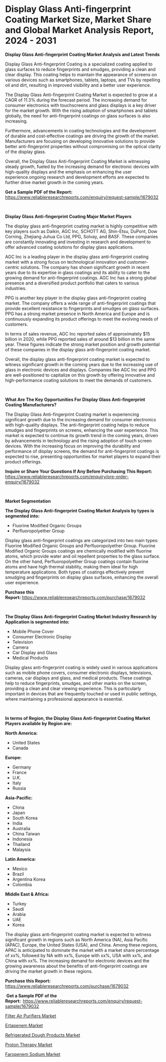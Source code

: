 <p><h1>Display Glass Anti-fingerprint Coating Market Size, Market Share and Global Market Analysis Report, 2024 - 2031</h1></p><p><strong>Display Glass Anti-fingerprint Coating Market Analysis and Latest Trends</strong></p>
<p><p>Display Glass Anti-fingerprint Coating is a specialized coating applied to glass surfaces to reduce fingerprints and smudges, providing a clean and clear display. This coating helps to maintain the appearance of screens on various devices such as smartphones, tablets, laptops, and TVs by repelling oil and dirt, resulting in improved visibility and a better user experience.</p><p>The Display Glass Anti-fingerprint Coating Market is expected to grow at a CAGR of 11.3% during the forecast period. The increasing demand for consumer electronics with touchscreens and glass displays is a key driver for the market growth. With the rising adoption of smartphones and tablets globally, the need for anti-fingerprint coatings on glass surfaces is also increasing.</p><p>Furthermore, advancements in coating technologies and the development of durable and cost-effective coatings are driving the growth of the market. Manufacturers are focusing on developing innovative solutions to provide better anti-fingerprint properties without compromising on the optical clarity of the display glass.</p><p>Overall, the Display Glass Anti-fingerprint Coating Market is witnessing steady growth, fueled by the increasing demand for electronic devices with high-quality displays and the emphasis on enhancing the user experience.ongoing research and development efforts are expected to further drive market growth in the coming years.</p></p>
<p><strong>Get a Sample PDF of the Report:&nbsp;</strong> <a href="https://www.reliableresearchreports.com/enquiry/request-sample/1679032">https://www.reliableresearchreports.com/enquiry/request-sample/1679032</a></p>
<p>&nbsp;</p>
<p><strong>Display Glass Anti-fingerprint Coating Major Market Players</strong></p>
<p><p>The display glass anti-fingerprint coating market is highly competitive with key players such as Daikin, AGC Inc, SCHOTT AG, Shin-Etsu, DuPont, Dow Corning, Zhejiang Juhua Co Ltd, PPG, Solvay, and BASF. These companies are constantly innovating and investing in research and development to offer advanced coating solutions for display glass applications.</p><p>AGC Inc is a leading player in the display glass anti-fingerprint coating market with a strong focus on technological innovation and customer-centric solutions. The company has shown significant growth in recent years due to its expertise in glass coatings and its ability to cater to the growing demand for anti-fingerprint coatings. AGC Inc has a strong global presence and a diversified product portfolio that caters to various industries.</p><p>PPG is another key player in the display glass anti-fingerprint coating market. The company offers a wide range of anti-fingerprint coatings that provide excellent resistance to fingerprints and smudges on glass surfaces. PPG has a strong market presence in North America and Europe and is continuously expanding its product offerings to meet the evolving needs of customers.</p><p>In terms of sales revenue, AGC Inc reported sales of approximately $15 billion in 2020, while PPG reported sales of around $13 billion in the same year. These figures indicate the strong market position and growth potential of these companies in the display glass anti-fingerprint coating market.</p><p>Overall, the display glass anti-fingerprint coating market is expected to witness significant growth in the coming years due to the increasing use of glass in electronic devices and displays. Companies like AGC Inc and PPG are well-positioned to capitalize on this growth by offering innovative and high-performance coating solutions to meet the demands of customers.</p></p>
<p>&nbsp;</p>
<p><strong>What Are The Key Opportunities For Display Glass Anti-fingerprint Coating Manufacturers?</strong></p>
<p><p>The Display Glass Anti-fingerprint Coating market is experiencing significant growth due to the increasing demand for consumer electronics with high-quality displays. The anti-fingerprint coating helps to reduce smudges and fingerprints on screens, enhancing the user experience. This market is expected to continue its growth trend in the coming years, driven by advancements in technology and the rising adoption of touch screen devices. With the increasing focus on improving the durability and performance of display screens, the demand for anti-fingerprint coatings is expected to rise, presenting opportunities for market players to expand their product offerings.</p></p>
<p><strong>Inquire or Share Your Questions If Any Before Purchasing This Report:</strong> <a href="https://www.reliableresearchreports.com/enquiry/pre-order-enquiry/1679032">https://www.reliableresearchreports.com/enquiry/pre-order-enquiry/1679032</a></p>
<p>&nbsp;</p>
<p><strong>Market Segmentation</strong></p>
<p><strong>The Display Glass Anti-fingerprint Coating Market Analysis by types is segmented into:</strong></p>
<p><ul><li>Fluorine Modified Organic Groups</li><li>Perfluoropolyether Group</li></ul></p>
<p><p>Display glass anti-fingerprint coatings are categorized into two main types: Fluorine Modified Organic Groups and Perfluoropolyether Group. Fluorine Modified Organic Groups coatings are chemically modified with fluorine atoms, which provide water and oil repellent properties to the glass surface. On the other hand, Perfluoropolyether Group coatings contain fluorine atoms and have high thermal stability, making them ideal for high temperature applications. Both types of coatings effectively prevent smudging and fingerprints on display glass surfaces, enhancing the overall user experience.</p></p>
<p><strong>Purchase this Report:&nbsp;</strong><a href="https://www.reliableresearchreports.com/purchase/1679032">https://www.reliableresearchreports.com/purchase/1679032</a></p>
<p>&nbsp;</p>
<p><strong>The Display Glass Anti-fingerprint Coating Market Industry Research by Application is segmented into:</strong></p>
<p><ul><li>Mobile Phone Cover</li><li>Consumer Electronic Display</li><li>Television</li><li>Camera</li><li>Car Display and Glass</li><li>Medical Products</li></ul></p>
<p><p>Display glass anti-fingerprint coating is widely used in various applications such as mobile phone covers, consumer electronic displays, televisions, cameras, car displays and glass, and medical products. These coatings help to reduce fingerprints, smudges, and other marks on the screen, providing a clean and clear viewing experience. This is particularly important in devices that are frequently touched or used in public settings, where maintaining a professional appearance is essential.</p></p>
<p>&nbsp;</p>
<p><strong>In terms of Region, the Display Glass Anti-fingerprint Coating Market Players available by Region are:</strong></p>
<p>
    <p> <strong> North America: </strong>
        <ul>
            <li>United States</li>
            <li>Canada</li>
        </ul>
        </p> 
    <p> <strong> Europe: </strong>
        <ul>
            <li>Germany</li>
            <li>France</li>
            <li>U.K.</li>
            <li>Italy</li>
            <li>Russia</li>
        </ul>
        </p> 
    <p> <strong> Asia-Pacific: </strong>
        <ul>
            <li>China</li>
            <li>Japan</li>
            <li>South Korea</li>
            <li>India</li>
            <li>Australia</li>
            <li>China Taiwan</li>
            <li>Indonesia</li>
            <li>Thailand</li>
            <li>Malaysia</li>
        </ul>
        </p> 
    <p> <strong> Latin America: </strong>
        <ul>
            <li>Mexico</li>
            <li>Brazil</li>
            <li>Argentina Korea</li>
            <li>Colombia</li>
        </ul>
        </p> 
    <p> <strong> Middle East & Africa: </strong>
        <ul>
            <li>Turkey</li>
            <li>Saudi</li>
            <li>Arabia</li>
            <li>UAE</li>
            <li>Korea</li>
        </ul>
    </p>
    </p>
<p><p>The display glass anti-fingerprint coating market is expected to witness significant growth in regions such as North America (NA), Asia Pacific (APAC), Europe, the United States (USA), and China. Among these regions, APAC is anticipated to dominate the market with a market share percentage of xx%, followed by NA with xx%, Europe with xx%, USA with xx%, and China with xx%. The increasing demand for electronic devices and the growing awareness about the benefits of anti-fingerprint coatings are driving the market growth in these regions.</p></p>
<p><strong>Purchase this Report: </strong><a href="https://www.reliableresearchreports.com/purchase/1679032">https://www.reliableresearchreports.com/purchase/1679032</a></p>
<p>&nbsp;<strong>Get a Sample PDF of the Report:&nbsp;&nbsp;</strong><a href="https://www.reliableresearchreports.com/enquiry/request-sample/1679032">https://www.reliableresearchreports.com/enquiry/request-sample/1679032</a></p>
<p><strong></strong></p>
<p><p><a href="https://github.com/Angelnienowdseej3e45z3p8c/Market-Research-Report-List-1/blob/main/filter-air-purifiers-market.md">Filter Air Purifiers Market</a></p><p><a href="https://medium.com/@ameliahaley64/ertapenem-market-share-evolution-and-market-growth-trends-2024-2031-18349e75a6c6">Ertapenem Market</a></p><p><a href="https://medium.com/@ameliahaley64/refrigerated-dough-products-nbsp-market-focuses-on-market-share-size-and-projected-forecast-till-5141e3b6c007">Refrigerated Dough Products Market</a></p><p><a href="https://medium.com/@ameliahaley64/proton-therapy-market-size-market-outlook-and-market-forecast-2024-to-2031-a6f567a9b519">Proton Therapy Market</a></p><p><a href="https://medium.com/@ameliahaley64/faropenem-sodium-market-insights-into-market-cagr-market-trends-and-growth-strategies-40241efca38c">Faropenem Sodium Market</a></p></p>
